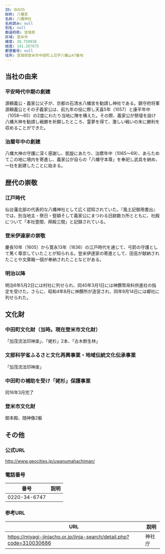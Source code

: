 ```yaml
---
ID: 0UU35
総称: 八幡宮
名称: 八幡神社
名称読み: null
別名: null
都道府県: 宮城県
区域: 登米市
緯度: 38.750938
経度: 141.267675
郵便番号: null
住所: 宮城県登米市中田町上沼字八幡山47番地
---
```


## 当社の由来

### 平安時代中期の創建

源頼義公・義家公父子が、京都の石清水八幡宮を勧請し神社である。鎮守府将軍源頼義公とその子義家公は、前九年の役に際し天喜5年（1057）と康平年中（1058～65）の2度にわたり当地に陣を構えた。その際、義家公が祭壇を設け八幡大神を勧請し戦勝を祈願したところ、霊夢を得て、激しい戦いの末に勝利を収めることができた。

### 治暦年中の創建

八幡大神の守護に深く感謝し、凱旋にあたり、治暦年中（1065～69）、あらためてこの地に境内を寄進し、義家公が自らの「八幡守本尊」を奉祀し武具を納め、一社を創建したことに始まる。

## 歴代の崇敬

### 江戸時代

仙台藩北部の代表的な八幡神社として広く認知されていた。『風土記御用書出』では、別当地主・祭日・竪額そして義家公にまつわる旧跡数カ所とともに、社殿について「本社壹間、拜殿三間」と記録されている。

### 登米伊達家の崇敬

慶長10年（1605）から寛永13年（1636）の江戸時代を通じて、弓箭の守護として篤く尊崇していたことが知られる。登米伊達家の寄進として、田高が献納されたことや文庫箱一個が奉納されたことなどがある。

### 明治以降

明治6年5月2日には村社に列せられ、同40年3月1日には神饌幣帛料供進社の指定を受けた。さらに、昭和4年8月に神饌所が造営され、同年9月14日には郷社に列せられた。

## 文化財

### 中田町文化財（当時。現在登米市文化財）

「加茂流法印神楽」、「姥杉」2本、「古木群生林」

### 文部科学省ふるさと文化再興事業・地域伝統文化伝承事業

「加茂流法印神楽」

### 中田町の補助を受け「姥杉」保護事業

同16年3月完了

### 登米市文化財

御本殿、随神像2躯

## その他

### 公式URL

http://www.geocities.jp/uwanumahachiman/

### 電話番号

| 番号         | 説明 |
| ------------ | ---- |
| 0220-34-6747 |      |

### 参考URL

| URL                                                                  | 説明   |
| -------------------------------------------------------------------- | ------ |
| https://miyagi-jinjacho.or.jp/jinja-search/detail.php?code=310030686 | 神社庁 |
